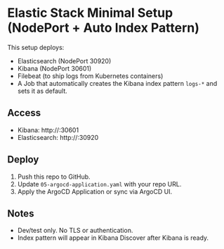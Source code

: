 # Elastic Stack Minimal Setup (NodePort + Auto Index Pattern)

This setup deploys:
- Elasticsearch (NodePort 30920)
- Kibana (NodePort 30601)
- Filebeat (to ship logs from Kubernetes containers)
- A Job that automatically creates the Kibana index pattern `logs-*` and sets it as default.

## Access
- Kibana: http://<node-ip>:30601
- Elasticsearch: http://<node-ip>:30920

## Deploy
1. Push this repo to GitHub.
2. Update `05-argocd-application.yaml` with your repo URL.
3. Apply the ArgoCD Application or sync via ArgoCD UI.

## Notes
- Dev/test only. No TLS or authentication.
- Index pattern will appear in Kibana Discover after Kibana is ready.
